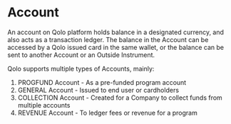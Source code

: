 # Account

An account on Qolo platform holds balance in a designated currency, and also acts as a transaction ledger. The balance in the Account can be accessed by a Qolo issued card in the same wallet, or the balance can be sent to another Account or an Outside Instrument.

Qolo supports multiple types of Accounts, mainly:

1. PROGFUND Account - As a pre-funded program account
2. GENERAL Account - Issued to end user or cardholders
3. COLLECTION Account - Created for a Company to collect funds from multiple accounts
4. REVENUE Account - To ledger fees or revenue for a program